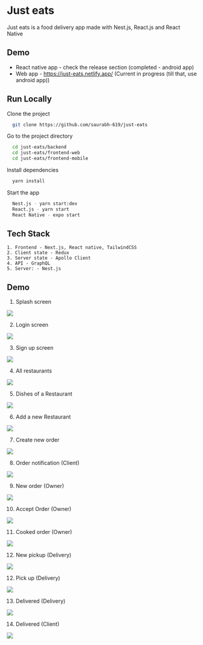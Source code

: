 # Just eats

Just eats is a food delivery app made with Nest.js, React.js and React Native

## Demo

- React native app - check the release section (completed - android app)
- Web app - https://just-eats.netlify.app/ (Current in progress (till that, use android app))

## Run Locally

Clone the project

```bash
  git clone https://github.com/saurabh-619/just-eats
```

Go to the project directory

```bash
  cd just-eats/backend
  cd just-eats/frontend-web
  cd just-eats/frontend-mobile
```

Install dependencies

```bash
  yarn install
```

Start the app

```bash
  Nest.js - yarn start:dev
  React.js - yarn start
  React Native - expo start
```

## Tech Stack

    1. Frontend - Next.js, React native, TailwindCSS
    2. Client state - Redux
    3. Server state - Apollo Client
    4. API - GraphQL
    5. Server: - Nest.js

## Demo

1. Splash screen

![](https://github.com/saurabh-619/just-eats/blob/main/resources/screenshots/0_splash.jpg?raw=true)

2. Login screen

![](https://github.com/saurabh-619/just-eats/blob/main/resources/screenshots/1_login.jpg?raw=true)

3. Sign up screen

![](https://github.com/saurabh-619/just-eats/blob/main/resources/screenshots/2_register.jpg?raw=true)

4. All restaurants

![](https://github.com/saurabh-619/just-eats/blob/main/resources/screenshots/3_restaurants.jpg?raw=true)

5. Dishes of a Restaurant

![](https://github.com/saurabh-619/just-eats/blob/main/resources/screenshots/4_dishes.jpg?raw=true)

6. Add a new Restaurant

![](https://github.com/saurabh-619/just-eats/blob/main/resources/screenshots/5_add_restaurant.jpg?raw=true)

7. Create new order

![](https://github.com/saurabh-619/just-eats/blob/main/resources/screenshots/6_order.jpg?raw=true)

8. Order notification (Client)

![](https://github.com/saurabh-619/just-eats/blob/main/resources/screenshots/7_pending.jpg?raw=true)

9. New order (Owner)

![](https://github.com/saurabh-619/just-eats/blob/main/resources/screenshots/8_new_pickup.jpg?raw=true)

10. Accept Order (Owner)

![](https://github.com/saurabh-619/just-eats/blob/main/resources/screenshots/9_accept_order.jpg?raw=true)

11. Cooked order (Owner)

![](https://github.com/saurabh-619/just-eats/blob/main/resources/screenshots/10_cooked_order.jpg?raw=true)

12. New pickup (Delivery)

![](https://github.com/saurabh-619/just-eats/blob/main/resources/screenshots/11_new_pickup.jpg?raw=true)

12. Pick up (Delivery)

![](https://github.com/saurabh-619/just-eats/blob/main/resources/screenshots/12_pick_up.jpg?raw=true)

13. Delivered (Delivery)

![](https://github.com/saurabh-619/just-eats/blob/main/resources/screenshots/13_delivered.jpg?raw=true)

14. Delivered (Client)

![](https://github.com/saurabh-619/just-eats/blob/main/resources/screenshots/14.client_delivered.jpg?raw=true)
